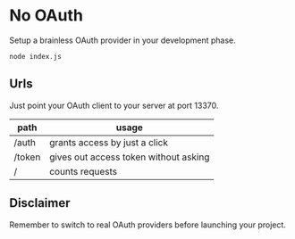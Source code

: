 # No OAuth

Setup a brainless OAuth provider in your development phase.

    node index.js

## Urls

Just point your OAuth client to your server at port 13370.

| path   | usage                                 |
| ------ | ------------------------------------- |
| /auth  | grants access by just a click         |
| /token | gives out access token without asking |
| /      | counts requests                       |

## Disclaimer

Remember to switch to real OAuth providers before launching your project.

